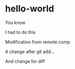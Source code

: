 # hello-world
You know

I had to do this

Modification from remote comp

A change after git add...

And change for diff
